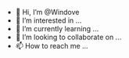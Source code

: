 - 👋 Hi, I’m @Windove
- 👀 I’m interested in ...
- 🌱 I’m currently learning ...
- 💞️ I’m looking to collaborate on ...
- 📫 How to reach me ...

<!---
Windove/Windove is a ✨ special ✨ repository because its `README.md` (this file) appears on your GitHub profile.
You can click the Preview link to take a look at your changes.
--->
